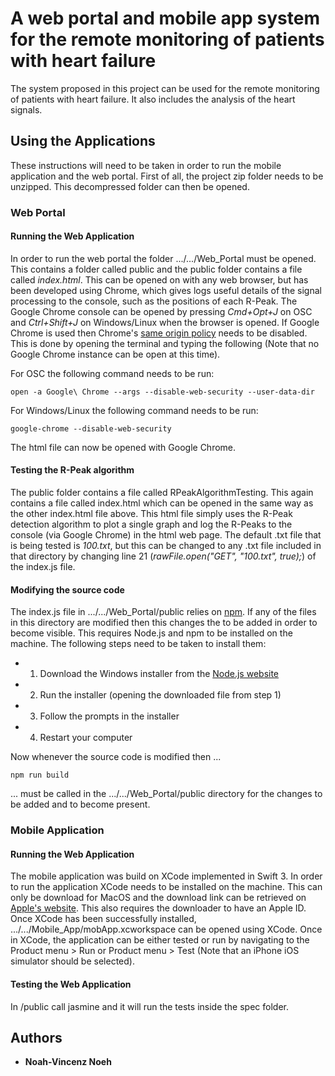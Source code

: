 # A web portal and mobile app system for the remote monitoring of patients with heart failure

The system proposed in this project can be used for the remote monitoring of patients with heart failure. It also includes the analysis of the heart signals.

## Using the Applications

These instructions will need to be taken in order to run the mobile application and the web portal. First of all, the project zip folder needs to be unzipped. This decompressed folder can then be opened.

### Web Portal

#### Running the Web Application

In order to run the web portal the folder .../.../Web_Portal must be opened. This contains a folder called public and the public folder contains a file called *index.html*. This can be opened on with any web browser, but has been developed using Chrome, which gives logs useful details of the signal processing to the console, such as the positions of each R-Peak. The Google Chrome console can be opened by pressing *Cmd+Opt+J* on OSC and *Ctrl+Shift+J* on Windows/Linux when the browser is opened. If Google Chrome is used then Chrome's [same origin policy](https://en.wikipedia.org/wiki/Same-origin_policy) needs to be disabled. This is done by opening the terminal and typing the following (Note that no Google Chrome instance can be open at this time).

For OSC the following command needs to be run:
```
open -a Google\ Chrome --args --disable-web-security --user-data-dir
```

For Windows/Linux the following command needs to be run:
```
google-chrome --disable-web-security
```
The html file can now be opened with Google Chrome.

#### Testing the R-Peak algorithm

The public folder contains a file called RPeakAlgorithmTesting. This again contains a file called index.html which can be opened in the same way as the other index.html file above. This html file simply uses the R-Peak detection algorithm to plot a single graph and log the R-Peaks to the console (via Google Chrome) in the html web page. The default .txt file that is being tested is *100.txt*, but this can be changed to any .txt file included in that directory by changing line 21 (*rawFile.open("GET", "100.txt", true);*) of the index.js file. 

#### Modifying the source code
 
 The index.js file in  .../.../Web_Portal/public relies on [npm](https://www.npmjs.com). If any of the files in this directory are modified then this changes the to be added in order to become visible. This requires Node.js and npm to be installed on the machine. The following steps need to be taken to install them:
 
 - 1) Download the Windows installer from the [Node.js website](https://nodejs.org/en/)
 - 2) Run the installer (opening the downloaded file from step 1)
 - 3) Follow the prompts in the installer
 - 4) Restart your computer
 
 Now whenever the source code is modified then ...
 ```
 npm run build
 ```
 ... must be called in the .../.../Web_Portal/public directory for the changes to be added and to become present.

### Mobile Application

#### Running the Web Application

The mobile application was build on XCode implemented in Swift 3. In order to run the application XCode needs to be installed on the machine. This can only be download for MacOS and the download link can be retrieved on [Apple's website](https://developer.apple.com/download/). This also requires the downloader to have an Apple ID. Once XCode has been successfully installed, .../.../Mobile_App/mobApp.xcworkspace can be opened using XCode. Once in XCode, the application can be either tested or run by navigating to the Product menu > Run or Product menu > Test (Note that an iPhone iOS simulator should be selected).

#### Testing the Web Application

In /public call jasmine and it will run the tests inside the spec folder.


## Authors

* **Noah-Vincenz Noeh**
